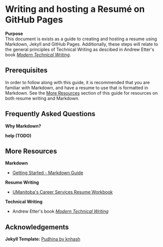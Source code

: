 # Writing and hosting a Resumé on GitHub Pages

**Purpose**  
This document is exists as a guide to creating and hosting a resume using Markdown, Jekyll and GitHub Pages. Additionally, these steps will relate to the general principles of Technical Writing as descibed in Andrew Etter's book _[Modern Technical Writing](https://www.amazon.ca/Modern-Technical-Writing-Introduction-Documentation-ebook/dp/B01A2QL9SS)_.

## Prerequisites

In order to follow along with this guide, it is recommended that you are familiar with Markdown, and have a resume to use that is formatted in Markdown. See the [More Resources](https://github.com/Speuce/Speuce.github.io/blob/master/README.md#more-resources) section of this guide for resources on both resume writing and Markdown.

## Frequently Asked Questions

**Why Markdown?**

**help (TODO)**

## More Resources

**Markdown**
  - [Getting Started - Markdown Guide](https://www.markdownguide.org/getting-started/)

**Resume Writing**
  - [UManitoba's Career Services Resume Workbook](https://umanitoba.ca/student/careerservices/media/Resume.pdf)

**Technical Writing**
  - Andrew Etter's book _[Modern Technical Writing](https://www.amazon.ca/Modern-Technical-Writing-Introduction-Documentation-ebook/dp/B01A2QL9SS)_

## Acknowledgements
**Jekyll Template:** [Pudhina by knhash](https://github.com/knhash/Pudhina)
